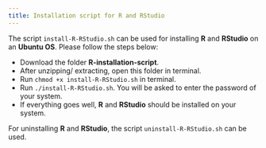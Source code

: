 ```yaml
---
title: Installation script for R and RStudio  
---
```

The script `install-R-RStudio.sh` can be used for installing **R** and **RStudio** on an **Ubuntu OS**. Please follow the steps below: 

* Download the folder **R-installation-script**. 
* After unzipping/ extracting, open this folder in terminal. 
* Run `chmod +x install-R-RStudio.sh` in terminal. 
* Run `./install-R-RStudio.sh`. You will be asked to enter the password of your system. 
* If everything goes well, **R** and **RStudio** should be installed on your system. 

For uninstalling **R** and **RStudio**, the script `uninstall-R-RStudio.sh` can be used. 
